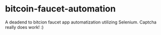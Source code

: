 # bitcoin-faucet-automation

A deadend to bitcion faucet app automatization utilizing Selenium. Captcha really does work! :)

